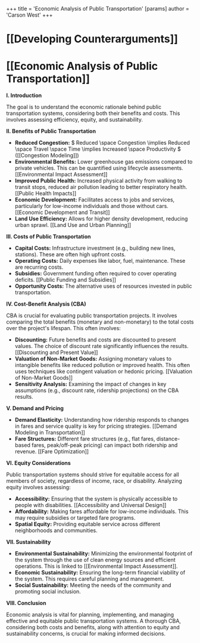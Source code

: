 +++
 title = 'Economic Analysis of Public Transportation'
[params]
	author = 'Carson West'
+++
# [[Developing Counterarguments]]
# [[Economic Analysis of Public Transportation]]

**I. Introduction**

The goal is to understand the economic rationale behind public transportation systems, considering both their benefits and costs.  This involves assessing efficiency, equity, and sustainability.

**II. Benefits of Public Transportation**

* **Reduced Congestion:**   $ Reduced \space Congestion \implies Reduced \space Travel \space Time \implies Increased \space Productivity $   ([[Congestion Modeling]])
* **Environmental Benefits:** Lower greenhouse gas emissions compared to private vehicles.  This can be quantified using lifecycle assessments. [[Environmental Impact Assessment]]
* **Improved Public Health:** Increased physical activity from walking to transit stops, reduced air pollution leading to better respiratory health. [[Public Health Impacts]]
* **Economic Development:**  Facilitates access to jobs and services, particularly for low-income individuals and those without cars. [[Economic Development and Transit]]
* **Land Use Efficiency:**  Allows for higher density development, reducing urban sprawl. [[Land Use and Urban Planning]]


**III. Costs of Public Transportation**

* **Capital Costs:** Infrastructure investment (e.g., building new lines, stations).  These are often high upfront costs.
* **Operating Costs:**  Daily expenses like labor, fuel, maintenance.  These are recurring costs.
* **Subsidies:**  Government funding often required to cover operating deficits. [[Public Funding and Subsidies]]
* **Opportunity Costs:**  The alternative uses of resources invested in public transportation.

**IV. Cost-Benefit Analysis (CBA)**

CBA is crucial for evaluating public transportation projects. It involves comparing the total benefits (monetary and non-monetary) to the total costs over the project's lifespan.  This often involves:

* **Discounting:**  Future benefits and costs are discounted to present values.  The choice of discount rate significantly influences the results. [[Discounting and Present Value]]
* **Valuation of Non-Market Goods:**  Assigning monetary values to intangible benefits like reduced pollution or improved health. This often uses techniques like contingent valuation or hedonic pricing. [[Valuation of Non-Market Goods]]
* **Sensitivity Analysis:**  Examining the impact of changes in key assumptions (e.g., discount rate, ridership projections) on the CBA results.


**V.  Demand and Pricing**

* **Demand Elasticity:** Understanding how ridership responds to changes in fares and service quality is key for pricing strategies.  [[Demand Modeling in Transportation]]
* **Fare Structures:** Different fare structures (e.g., flat fares, distance-based fares, peak/off-peak pricing) can impact both ridership and revenue. [[Fare Optimization]]


**VI. Equity Considerations**

Public transportation systems should strive for equitable access for all members of society, regardless of income, race, or disability.  Analyzing equity involves assessing:

* **Accessibility:**  Ensuring that the system is physically accessible to people with disabilities. [[Accessibility and Universal Design]]
* **Affordability:**  Making fares affordable for low-income individuals.  This may require subsidies or targeted fare programs.
* **Spatial Equity:**  Providing equitable service across different neighborhoods and communities.

**VII.  Sustainability**

* **Environmental Sustainability:**  Minimizing the environmental footprint of the system through the use of clean energy sources and efficient operations.  This is linked to [[Environmental Impact Assessment]].
* **Economic Sustainability:**  Ensuring the long-term financial viability of the system.  This requires careful planning and management.
* **Social Sustainability:**  Meeting the needs of the community and promoting social inclusion.


**VIII. Conclusion**

Economic analysis is vital for planning, implementing, and managing effective and equitable public transportation systems. A thorough CBA, considering both costs and benefits, along with attention to equity and sustainability concerns, is crucial for making informed decisions.
